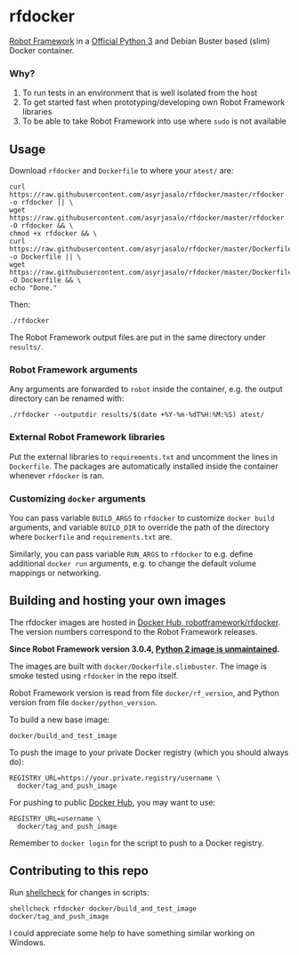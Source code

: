 # rfdocker

[Robot Framework](http://robotframework.org/) in a [Official Python 3](https://hub.docker.com/_/python?tab=description) and Debian Buster based (slim)
Docker container.

### Why?

1. To run tests in an environment that is well isolated from the host
2. To get started fast when prototyping/developing own Robot Framework libraries
3. To be able to take Robot Framework into use where `sudo` is not available

## Usage

Download `rfdocker` and `Dockerfile` to where your `atest/` are:

    curl https://raw.githubusercontent.com/asyrjasalo/rfdocker/master/rfdocker -o rfdocker || \
    wget https://raw.githubusercontent.com/asyrjasalo/rfdocker/master/rfdocker -O rfdocker && \
    chmod +x rfdocker && \
    curl https://raw.githubusercontent.com/asyrjasalo/rfdocker/master/Dockerfile -o Dockerfile || \
    wget https://raw.githubusercontent.com/asyrjasalo/rfdocker/master/Dockerfile -O Dockerfile && \
    echo "Done."

 Then:

    ./rfdocker

The Robot Framework output files are put in the same directory under `results/`.

### Robot Framework arguments

Any arguments are forwarded to `robot` inside the container, e.g. the output directory can be renamed with:

    ./rfdocker --outputdir results/$(date +%Y-%m-%dT%H:%M:%S) atest/

### External Robot Framework libraries

Put the external libraries to `requirements.txt` and uncomment the lines in `Dockerfile`. The packages are automatically installed inside the container whenever `rfdocker` is ran.

### Customizing `docker` arguments

You can pass variable `BUILD_ARGS` to `rfdocker` to customize `docker build` arguments, and variable `BUILD_DIR` to override the path of the directory where `Dockerfile` and `requirements.txt` are.

Similarly, you can pass variable `RUN_ARGS` to `rfdocker` to e.g. define additional `docker run` arguments, e.g. to change the default volume mappings
or networking.

## Building and hosting your own images

The rfdocker images are hosted in [Docker Hub, robotframework/rfdocker](https://hub.docker.com/r/robotframework/rfdocker). The version numbers correspond to the Robot Framework releases.

**Since Robot Framework version 3.0.4, [Python 2 image is unmaintained](https://pythonclock.org).**

The images are built with `docker/Dockerfile.slimbuster`. The image is smoke tested using `rfdocker` in the repo itself.

Robot Framework version is read from file `docker/rf_version`, and Python version from file `docker/python_version`.

To build a new base image:

    docker/build_and_test_image

To push the image to your private Docker registry (which you should always do):

    REGISTRY_URL=https://your.private.registry/username \
      docker/tag_and_push_image

For pushing to public [Docker Hub](https://hub.docker.com), you may want to use:

    REGISTRY_URL=username \
      docker/tag_and_push_image

Remember to `docker login` for the script to push to a Docker registry.

## Contributing to this repo

Run [shellcheck](https://github.com/koalaman/shellcheck) for changes in scripts:

    shellcheck rfdocker docker/build_and_test_image docker/tag_and_push_image

I could appreciate some help to have something similar working on Windows.
